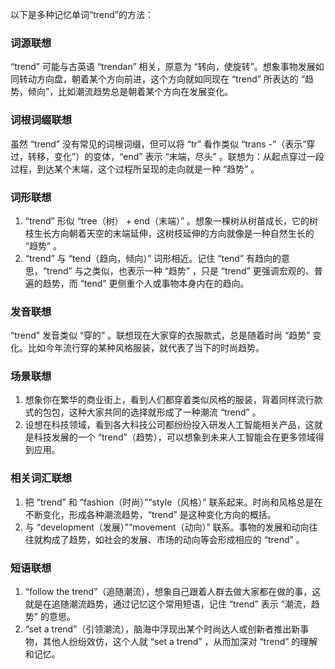 以下是多种记忆单词“trend”的方法：

### 词源联想
“trend” 可能与古英语 “trendan” 相关，原意为 “转向，使旋转”。想象事物发展如同转动方向盘，朝着某个方向前进，这个方向就如同现在 “trend” 所表达的 “趋势，倾向”，比如潮流趋势总是朝着某个方向在发展变化。 

### 词根词缀联想 
虽然 “trend” 没有常见的词根词缀，但可以将 “tr” 看作类似 “trans -”（表示“穿过，转移，变化”）的变体，“end” 表示 “末端，尽头” 。联想为：从起点穿过一段过程，到达某个末端，这个过程所呈现的走向就是一种 “趋势” 。

### 词形联想 
1. “trend” 形似 “tree（树） + end（末端）” 。想象一棵树从树苗成长，它的树枝生长方向朝着天空的末端延伸，这树枝延伸的方向就像是一种自然生长的 “趋势” 。
2. “trend” 与 “tend（趋向，倾向）” 词形相近。记住 “tend” 有趋向的意思，“trend” 与之类似，也表示一种 “趋势” ，只是 “trend” 更强调宏观的、普遍的趋势，而 “tend” 更侧重个人或事物本身内在的趋向。 

### 发音联想 
“trend” 发音类似 “穿的” 。联想现在大家穿的衣服款式，总是随着时尚 “趋势” 变化。比如今年流行穿的某种风格服装，就代表了当下的时尚趋势。 

### 场景联想 
1. 想象你在繁华的商业街上，看到人们都穿着类似风格的服装，背着同样流行款式的包包，这种大家共同的选择就形成了一种潮流 “trend” 。 
2. 设想在科技领域，看到各大科技公司都纷纷投入研发人工智能相关产品，这就是科技发展的一个 “trend”（趋势），可以想象到未来人工智能会在更多领域得到应用。 

### 相关词汇联想 
1. 把 “trend” 和 “fashion（时尚）”“style（风格）” 联系起来。时尚和风格总是在不断变化，形成各种潮流趋势，“trend” 是这种变化方向的概括。 
2. 与 “development（发展）”“movement（动向）” 联系。事物的发展和动向往往就构成了趋势，如社会的发展、市场的动向等会形成相应的 “trend” 。 

### 短语联想 
1. “follow the trend”（追随潮流），想象自己跟着人群去做大家都在做的事，这就是在追随潮流趋势，通过记忆这个常用短语，记住 “trend” 表示 “潮流，趋势” 的意思。 
2. “set a trend”（引领潮流），脑海中浮现出某个时尚达人或创新者推出新事物，其他人纷纷效仿，这个人就 “set a trend” ，从而加深对 “trend” 的理解和记忆。 